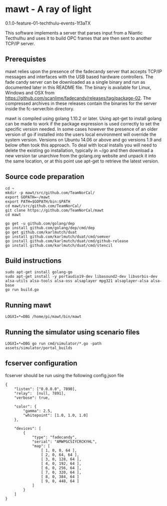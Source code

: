 # mawt - A ray of light

<repo-version>0.1.0-feature-01-techthulu-events-1f3aTX</repo-version>

This software implements a server that parses input from a Niantic Tecthulhu and uses it to build OPC frames that are then sent to another TCP/IP server.

## Prerequistes

mawt relies upon the presence of the fadecandy server that accepts TCP/IP messages and interfaces with the USB based hardware controllers.  The fade candy server can be downloaded as a single binary and run as documented later in this README file.  The binary is available for Linux, Windows and OSX from https://github.com/scanlime/fadecandy/releases/tag/package-02.  The compressed archives in these releases contain the binaries for the server inside the fc-server/bin directory.

mawt is compiled using golang 1.10.2 or later.  Using apt-get to install golang can be made to work if the package expression is used correctly to set the specific version needed.  In some cases however the presence of an older version of go if installed into the users local environment will override the system version.  Versions on Ubuntu 14.06 or above and go versions 1.9 and below often took this approach.  To deal with local installs you will need to delete the existing go installation, typically in ~/go and then download a new version tar unarchive from the golang.org website and unpack it into the same location, or at this point use apt-get to retrieve the latest version.

## Source code preparation

```shell
cd ~
mkdir -p mawt/src/github.com/TeamNorCal/
export GOPATH=~/mawt
export PATH=$GOPATH/bin:$PATH
cd mawt/src/github.com/TeamNorCal/
git clone https://github.com/TeamNorCal/mawt
cd mawt
```

```shell
go get -u github.com/golang/dep
go install github.com/golang/dep/cmd/dep
go get github.com/karlmutch/duat
go install github.com/karlmutch/duat/cmd/semver
go install github.com/karlmutch/duat/cmd/github-release
go install github.com/karlmutch/duat/cmd/stencil
```

## Build instructions

```shell
sudo apt-get install golang-go
sudo apt-get install -y portaudio19-dev libasound2-dev libvorbis-dev alsa-utils alsa-tools alsa-oss alsaplayer mpg321 alsaplayer-alsa alsa-base
go run build.go
```

## Running mawt

```shell
LOGXI=*=DBG /home/pi/mawt/bin/mawt
```

## Running the simulator using scenario files

```shell
LOGXI=*=DBG go run cmd/simulator/*.go -path assets/simulator/portal_builds
```


## fcserver configuration

fcserver should be run using the following config.json file

```shell
{
    "listen": ["0.0.0.0", 7890],
    "relay":  [null, 7891],
    "verbose": true,

    "color": {
        "gamma": 2.5,
        "whitepoint": [1.0, 1.0, 1.0]
    },

    "devices": [
        {
            "type": "fadecandy",
            "serial": "AMWPGCSIYCRCKYHL",
            "map": [
                [ 1, 0, 0, 64 ],
                [ 2, 0, 64, 64 ],
                [ 3, 0, 128, 64 ],
                [ 4, 0, 192, 64 ],
                [ 6, 0, 256, 64 ],
                [ 7, 0, 320, 64 ],
                [ 8, 0, 384, 64 ]
                [ 9, 0, 448, 64 ]
            ]
        }
    ]
}
```
